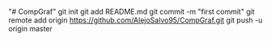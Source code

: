 "# CompGraf"  git init git add README.md git commit -m "first commit" git remote add origin https://github.com/AlejoSalvo95/CompGraf.git git push -u origin master
